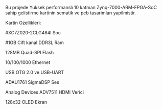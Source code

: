 Bu projede Yuksek performanslı 10 katman Zynq-7000-ARM-FPGA-SoC sahip gelistirme kartinin sematik ve pcb tasarimları yapilmistir. 

Kartin Ozellikleri:

  #XC7Z020-2CLG484l Soc 
  
  #1GB Cift kanal DDR3L Ram
  
  128MB Quad-SPI Flash
  
  10/100/1000 Ethernet
  
  USB OTG 2.0 ve USB-UART
  
  ADAU1761 SigmaDSP Ses 
  
  Analog Devices ADV7511 HDMI Verici 
  
  128x32 OLED Ekran

